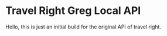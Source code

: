 # Travel Right Greg Local API

Hello, this is just an initial build for the original API of travel right.